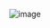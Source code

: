 ![image](https://github.com/sanyathoque/airwrk/assets/32208585/0a2d236c-8b0d-4f85-a0a3-45eeeb126ade)
